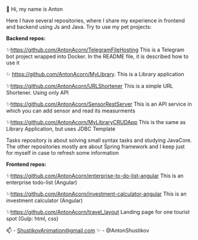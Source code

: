 👋 Hi, my name is Anton

Here I have several repositories, where I share my experience in frontend and backend using Js and Java.
Try to use my pet projects:


**Backend repos:**

✨https://github.com/AntonAcorn/TelegramFileHosting
This is a Telegram bot project wrapped into Docker. In the README file, it is described how to use it

✨ https://github.com/AntonAcorn/MyLibrary. 
This is a Library application

✨https://github.com/AntonAcorn/URLShortener
This is a simple URL Shortener. Using only API

✨https://github.com/AntonAcorn/SensorRestServer
This is an API service in which you can add sensor and read its measurments

✨https://github.com/AntonAcorn/MyLibraryCRUDApp
This is the same as Library Application, but uses JDBC Template

Tasks repository is about solving small syntax tasks and studying JavaCore.
The other repositories mostly are about Spring framework and I keep just for myself in case to refresh some information

**Frontend repos:**

✨https://github.com/AntonAcorn/enterprise-to-do-list-angular
This is an enterprise todo-list (Angular)

✨https://github.com/AntonAcorn/investment-calculator-angular
This is an investment calculator (Angular)

✨https://github.com/AntonAcorn/travel_layout
Landing page for one tourist spot (Gulp: html, css)

📫 - ShustikovAnimation@gmail.com
✨ - @AntonShustikov

<!---
AntonAcorn/AntonAcorn is a ✨ special ✨ repository because its `README.md` (this file) appears on your GitHub profile.
You can click the Preview link to take a look at your changes.
--->
